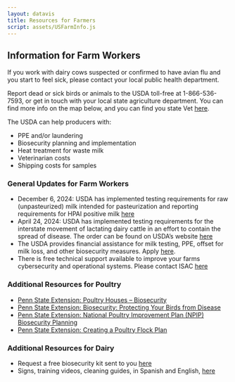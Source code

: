 ```yaml
---
layout: datavis
title: Resources for Farmers
script: assets/USFarmInfo.js
---
```


## Information for Farm Workers

If you work with dairy cows suspected or confirmed to have avian flu and you start to feel sick, please contact your local public health department.

Report dead or sick birds or animals to the USDA toll-free at 1-866-536-7593, or get in touch with your local state agriculture department. You can find more info on the map below, and you can find you state Vet [here](https://www.aphis.usda.gov/contact/animal-health?filter=report%20sick%20or%20dead%20livestock%2C%20aquatics%2C%20or%20poultry).


The USDA can help producers with:

* PPE and/or laundering
* Biosecurity planning and implementation
* Heat treatment for waste milk
* Veterinarian costs
* Shipping costs for samples

### General Updates for Farm Workers

* December 6, 2024: USDA has implemented testing requirements for raw (unpasteurized) milk intended for pasteurization and reporting requirements for HPAI positive milk [here](https://www.aphis.usda.gov/sites/default/files/20241205-federal-order-final.pdf)
* April 24, 2024: USDA has implemented testing requirements for the interstate movement of lactating dairy cattle in an effort to contain the spread of disease.  The order can be found on USDA’s website [here](https://www.aphis.usda.gov/sites/default/files/dairy-federal-order.pdf)
* The USDA provides financial assistance for milk testing, PPE, offset for milk loss, and other biosecurity measures. Apply [here](https://www.aphis.usda.gov/livestock-poultry-disease/avian/avian-influenza/hpai-detections/livestock/financial-assistance).  
* There is free technical support available to improve your farms cybersecurity and operational systems. Please contact ISAC [here](https://www.isac.bio/post/update-hpai-h5n1-avian-influenza-2024)

### Additional Resources for Poultry
* [Penn State Extension: Poultry Houses – Biosecurity](https://extension.psu.edu/poultry-houses-biosecurity)
* [Penn State Extension: Biosecurity: Protecting Your Birds from Disease](https://extension.psu.edu/biosecurity-protecting-your-birds-from-disease)
* [Penn State Extension: National Poultry Improvement Plan (NPIP) Biosecurity Planning](https://extension.psu.edu/national-poultry-improvement-plan-npip-biosecurity-planning)
* [Penn State Extension: Creating a Poultry Flock Plan](https://extension.psu.edu/creating-a-poultry-flock-plan)

### Additional Resources for Dairy
* Request a free biosecurity kit sent to you [here](https://www.centerfordairyexcellence.org/request-an-everyday-biosecurity-kit/)
* Signs, training videos, cleaning guides, in Spanish and English, [here](https://securemilksupply.org/training-materials/biosecurity/)




<div id="container1" style="width: 100%; height: 500px;"></div>
<div id="container2"></div>

<script>
    document.addEventListener("DOMContentLoaded", function() {
        initializeMap('container1', 'container2');
    });
</script>
